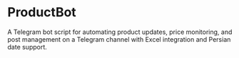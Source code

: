 # ProductBot
A Telegram bot script for automating product updates, price monitoring, and post management on a Telegram channel with Excel integration and Persian date support.
